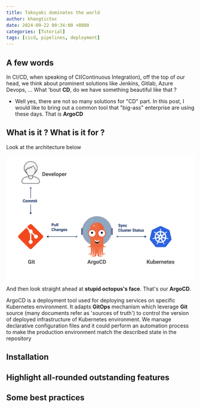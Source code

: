 ```yaml
---
title: Takoyaki dominates the world
author: khangtictoc
date: 2024-09-22 00:34:00 +0800
categories: [Tutorial]
tags: [cicd, pipelines, deployment]
---
```



## A few words

In CI/CD, when speaking of CI(Continuous Integration), off the top of our head, we think about prominent solutions like Jenkins, Gitlab, Azure Devops, ... What 'bout **CD**, do we have something beautiful like that ? 
- Well yes, there are not so many solutions for "CD" part. In this post, I would like to bring out a common tool that "big-ass" enterprise are using these days. That is **ArgoCD**

## What is it ? What is it for ?

Look at the architecture below

![ArgoCD Architecture](assets/img/2025/argocd_architecture.png)

And then look straight ahead at **stupid octopus's face**. That's our **ArgoCD**. 

ArgoCD is a deployment tool used for deploying services on specific Kubernetes environment. It adapts **GitOps** mechanism which leverage **Git** source (many documents refer as 'sources of truth') to control the version of deployed infrastructure of Kubernetes environment. We manage declarative configuration files and it could perform an automation process to make the production environment match the described state in the repository

## Installation

## Highlight all-rounded outstanding features

## Some best practices